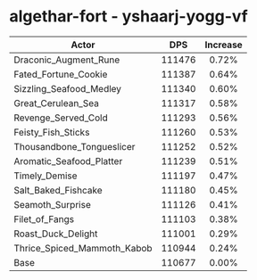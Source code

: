 # algethar-fort - yshaarj-yogg-vf
| Actor | DPS | Increase |
|---|:---:|:---:|
|Draconic_Augment_Rune|111476|0.72%|
|Fated_Fortune_Cookie|111387|0.64%|
|Sizzling_Seafood_Medley|111340|0.60%|
|Great_Cerulean_Sea|111317|0.58%|
|Revenge_Served_Cold|111293|0.56%|
|Feisty_Fish_Sticks|111260|0.53%|
|Thousandbone_Tongueslicer|111252|0.52%|
|Aromatic_Seafood_Platter|111239|0.51%|
|Timely_Demise|111197|0.47%|
|Salt_Baked_Fishcake|111180|0.45%|
|Seamoth_Surprise|111126|0.41%|
|Filet_of_Fangs|111103|0.38%|
|Roast_Duck_Delight|111001|0.29%|
|Thrice_Spiced_Mammoth_Kabob|110944|0.24%|
|Base|110677|0.00%|
